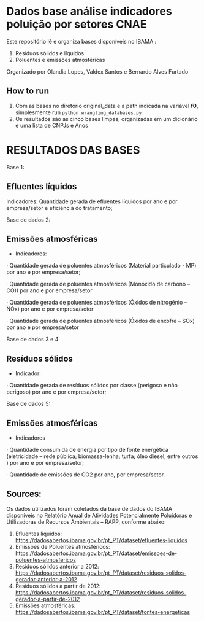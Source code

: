 # Dados base análise indicadores poluição por setores CNAE

Este repositório lê e organiza bases disponíveis no IBAMA :
1. Resíduos sólidos e líquidos
2. Poluentes e emissões atmosféricas

Organizado por Olandia Lopes, Valdex Santos e Bernardo Alves Furtado

## How to run

1. Com as bases no diretório original_data e a path indicada na variável **f0**, simplesmente run `python wrangling_databases.py`
2. Os resultados são as cinco bases limpas, organizadas em um dicionário e uma lista de CNPJs e Anos


# RESULTADOS DAS BASES

Base 1: 
## Efluentes líquidos

Indicadores: Quantidade gerada de efluentes líquidos por ano e por empresa/setor e eficiência do tratamento;

Base de dados 2: 
## Emissões atmosféricas

- Indicadores:

·         Quantidade gerada de poluentes atmosféricos (Material particulado - MP) por ano e por empresa/setor;

·         Quantidade gerada de poluentes atmosféricos (Monóxido de carbono – CO)) por ano e por empresa/setor

·         Quantidade gerada de poluentes atmosféricos (Óxidos de nitrogênio – NOx) por ano e por empresa/setor

·         Quantidade gerada de poluentes atmosféricos (Óxidos de enxofre – SOx) por ano e por empresa/setor


Base de dados 3 e 4
## Resíduos sólidos 

- Indicador:

·         Quantidade gerada de resíduos sólidos por classe (perigoso e não perigoso) por ano e por empresa/setor;


Base de dados 5: 
## Emissões atmosféricas 

- Indicadores

·         Quantidade consumida de energia por tipo de fonte energética (eletricidade – rede pública; biomassa-lenha; turfa; óleo diesel, entre outros ) por ano e por empresa/setor;

·         Quantidade de emissões de CO2 por ano, por empresa/setor.

## Sources:
Os dados utilizados foram coletados da base de dados do IBAMA disponíveis no Relatório Anual de Atividades Potencialmente Poluidoras e Utilizadoras de Recursos Ambientais – RAPP, conforme abaixo:

1. Efluentes liquidos: https://dadosabertos.ibama.gov.br/pt_PT/dataset/efluentes-liquidos
2. Emissões de Poluentes atmosféricos: https://dadosabertos.ibama.gov.br/pt_PT/dataset/emissoes-de-poluentes-atmosfericos
3. Resíduos sólidos anterior a 2012: https://dadosabertos.ibama.gov.br/pt_PT/dataset/residuos-solidos-gerador-anterior-a-2012
4. Resíduos sólidos a partir de 2012: https://dadosabertos.ibama.gov.br/pt_PT/dataset/residuos-solidos-gerador-a-partir-de-2012
5. Emissões atmosféricas: https://dadosabertos.ibama.gov.br/pt_PT/dataset/fontes-energeticas


